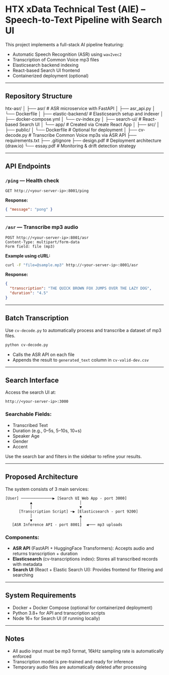 # HTX xData Technical Test (AIE) – Speech-to-Text Pipeline with Search UI

This project implements a full-stack AI pipeline featuring:
- Automatic Speech Recognition (ASR) using `wav2vec2`
- Transcription of Common Voice mp3 files
- Elasticsearch backend indexing
- React-based Search UI frontend
- Containerized deployment (optional)

---

## Repository Structure
htx-asr/
│
├── asr/ # ASR microservice with FastAPI
│ ├── asr_api.py
│ └── Dockerfile
│
├── elastic-backend/ # Elasticsearch setup and indexer
│ ├── docker-compose.yml
│ └── cv-index.py
│
├── search-ui/ # React-based Search UI
│ └── app/ # Created via Create React App
│ ├── src/
│ ├── public/
│ └── Dockerfile # Optional for deployment
│
├── cv-decode.py # Transcribe Common Voice mp3s via ASR API
├── requirements.txt
├── .gitignore
├── design.pdf # Deployment architecture (draw.io)
└── essay.pdf # Monitoring & drift detection strategy


---

## API Endpoints

### `/ping` — Health check
```http
GET http://<your-server-ip>:8001/ping
```
**Response:**
```json
{ "message": "pong" }
```

---

### `/asr` — Transcribe mp3 audio
```http
POST http://<your-server-ip>:8001/asr
Content-Type: multipart/form-data
Form field: file (mp3)
```

**Example using cURL:**
```bash
curl -F "file=@sample.mp3" http://<your-server-ip>:8001/asr
```

**Response:**
```json
{
  "transcription": "THE QUICK BROWN FOX JUMPS OVER THE LAZY DOG",
  "duration": "4.5"
}
```

---

## Batch Transcription

Use `cv-decode.py` to automatically process and transcribe a dataset of mp3 files.

```bash
python cv-decode.py
```

- Calls the ASR API on each file
- Appends the result to `generated_text` column in `cv-valid-dev.csv`

---

## Search Interface

Access the search UI at:

```
http://<your-server-ip>:3000
```

### Searchable Fields:
- Transcribed Text
- Duration (e.g., 0–5s, 5–10s, 10+s)
- Speaker Age
- Gender
- Accent

Use the search bar and filters in the sidebar to refine your results.

---

## Proposed Architecture

The system consists of 3 main services:

```
[User] ──────────────▶ [Search UI Web App - port 3000]
           ▲                     │
           │                     ▼
      [Transcription Script] ─▶ [Elasticsearch - port 9200]
           │                     ▲
           ▼                     │
   [ASR Inference API - port 8001]  ◀─── mp3 uploads
```

### Components:
- **ASR API** (FastAPI + HuggingFace Transformers): Accepts audio and returns transcription + duration
- **Elasticsearch** (cv-transcriptions index): Stores all transcribed records with metadata
- **Search UI** (React + Elastic Search UI): Provides frontend for filtering and searching

---

## System Requirements

- Docker + Docker Compose (optional for containerized deployment)
- Python 3.8+ for API and transcription scripts
- Node 16+ for Search UI (if running locally)

---

## Notes

- All audio input must be mp3 format, 16kHz sampling rate is automatically enforced
- Transcription model is pre-trained and ready for inference
- Temporary audio files are automatically deleted after processing

